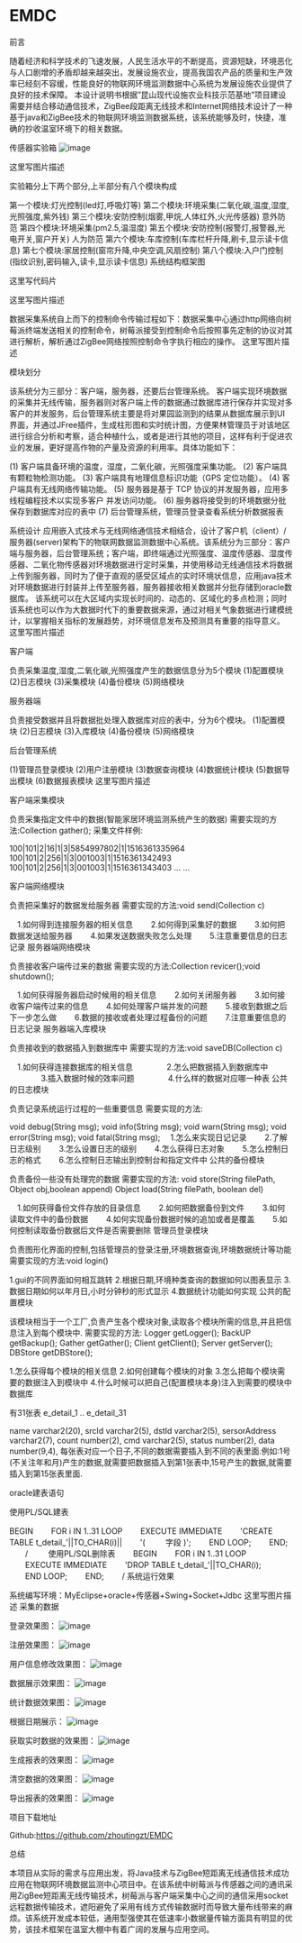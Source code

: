 # EMDC
前言

随着经济和科学技术的飞速发展，人民生活水平的不断提高，资源短缺，环境恶化与人口剧增的矛盾却越来越突出，发展设施农业，提高我国农产品的质量和生产效率已经刻不容缓，性能良好的物联网环境监测数据中心系统为发展设施农业提供了良好的技术保障。 本设计说明书根据”昆山现代设施农业科技示范基地”项目建设需要并结合移动通信技术，ZigBee段距离无线技术和Internet网络技术设计了一种基于java和ZigBee技术的物联网环境监测数据系统，该系统能够及时，快捷，准确的抄收温室环境下的相关数据。

传感器实验箱
![image](https://github.com/zhoutingzt/EMDC/blob/master/image/chuanganqi.png)

这里写图片描述

实验箱分上下两个部分,上半部分有八个模块构成

第一个模块:灯光控制(led灯,呼吸灯等) 第二个模块:环境采集(二氧化碳,温度,湿度,光照强度,紫外钱) 第三个模块:安防控制(烟雾,甲烷,人体红外,火光传感器) 意外防范 第四个模块:环境采集(pm2.5,温湿度) 第五个模块:安防控制(报警灯,报警器,光电开关,窗户开关) 人为防范 第六个模块:车库控制(车库栏杆升降,刷卡,显示读卡信息) 第七个模块:家居控制(窗帘升降,中央空调,风扇控制) 第八个模块:入户门控制(指纹识别,密码输入,读卡,显示读卡信息)
系统结构框架图

这里写代码片

这里写图片描述

数据采集系统自上而下的控制命令传输过程如下：数据采集中心通过http网络向树莓派终端发送相关的控制命令，树莓派接受到控制命令后按照事先定制的协议对其进行解析，解析通过ZigBee网络按照控制命令字执行相应的操作。
这里写图片描述

模块划分

该系统分为三部分：客户端，服务器，还要后台管理系统。
客户端实现环境数据的采集并无线传输，服务器则对客户端上传的数据通过数据库进行保存并实现对多客户的并发服务，后台管理系统主要是将对果园监测到的结果从数据库展示到UI界面，并通过JFree插件，生成柱形图和实时统计图，方便果林管理员于对该地区进行综合分析和考察，适合种植什么，或者是进行其他的项目，这样有利于促进农业的发展，更好提高作物的产量及资源的利用率。具体功能如下：

(1) 客户端具备环境的温度，湿度，二氧化碳，光照强度采集功能。
(2) 客户端具有颗粒物检测功能。 
(3) 客户端具有地理信息标识功能（GPS 定位功能）。
(4) 客户端具有无线网络传输功能。 
(5) 服务器是基于 TCP 协议的并发服务器，应用多线程编程技术以实现多客户 并发访问功能。 
(6) 服务器将接受到的环境数据分批保存到数据库对应的表中 (7) 后台管理系统，管理员登录查看系统分析数据报表

系统设计
应用嵌入式技术与无线网络通信技术相结合，设计了客户机（client）/服务器(server)架构下的物联网数据监测数据中心系统。该系统分为三部分：客户端与服务器，后台管理系统；客户端，即终端通过光照强度、温度传感器、湿度传感器、二氧化物传感器对环境数据进行定时采集，并使用移动无线通信技术将数据上传到服务器，同时为了便于直观的感受区域点的实时环境状信息，应用java技术对环境数据进行封装并上传至服务器，服务器接收相关数据并分批存储到oracle数据库。 该系统可以在大区域内实现长时间的、动态的、区域化的多点检测；同时该系统也可以作为大数据时代下的重要数据来源，通过对相关气象数据进行建模统计，以掌握相关指标的发展趋势，对环境信息发布及预测具有重要的指导意义。 这里写图片描述

客户端

负责采集温度,湿度,二氧化碳,光照强度产生的数据信息分为5个模块 
(1)配置模块 (2)日志模块 (3)采集模块 (4)备份模块 (5)网络模块

服务器端

负责接受数据并且将数据批处理入数据库对应的表中，分为6个模块。
(1)配置模块 (2)日志模块 (3)入库模块 (4)备份模块 (5)网络模块

后台管理系统

(1)管理员登录模块 (2)用户注册模块 (3)数据查询模块 (4)数据统计模块 (5)数据导出模块 (6)数据报表模块
这里写图片描述

客户端采集模块

负责采集指定文件中的数据(智能家居环境监测系统产生的数据) 需要实现的方法:Collection gather(); 采集文件样例:

100|101|2|16|1|3|5854997802|1|1516361335964 100|101|2|256|1|3|001003|1|1516361342493 100|101|2|256|1|3|001003|1|1516361343403 ... ...

客户端网络模块

负责把采集好的数据发给服务器 需要实现的方法:void send(Collection c)

　1.如何得到连接服务器的相关信息
　　2.如何得到采集好的数据
　　3.如何把数据发送给服务器
　　4.如果发送数据失败怎么处理
　　5.注意重要信息的日志记录
服务器端网络模块

负责接收客户端传过来的数据 需要实现的方法:Collection revicer();void shutdown();

　1.如何获得服务器启动时候用的相关信息
　　2.如何关闭服务器
　　3.如何接收客户端传过来的信息
　　4.如何处理客户端并发的问题
　　5.接收到数据之后下一步怎么做
　　6.数据的接收或者处理过程备份的问题
　　7.注意重要信息的日志记录
服务器端入库模块

负责接收到的数据插入到数据库中 需要实现的方法:void saveDB(Collection c)

　1.如何获得连接数据库的相关信息
　　　　2.怎么把数据插入到数据库中
　　　　3.插入数据时候的效率问题
　　　　4.什么样的数据对应哪一种表
公共的日志模块

负责记录系统运行过程的一些重要信息 需要实现的方法:

void debug(String msg); void info(String msg); void warn(String msg); void error(String msg); void fatal(String msg);
　1.怎么来实现日记记录
　　2.了解日志级别
　　3.怎么设置日志的级别
　　4.怎么获得日志对象
　　5.怎么控制日志的格式
　　6.怎么控制日志输出到控制台和指定文件中
公共的备份模块

负责备份一些没有处理完的数据 需要实现的方法: void store(String filePath, Object obj,boolean append) Object load(String filePath, boolean del)

　1.如何获得备份文件存放的目录信息
　　2.如何把数据备份到文件
　　3.如何读取文件中的备份数据
　　4.如何实现备份数据时候的追加或者是覆盖
　　5.如何控制读取备份数据后文件是否需要删除
管理员登录模块

负责图形化界面的控制,包括管理员的登录注册,环境数据查询,环境数据统计等功能 需要实现的方法:void login()

1.gui的不同界面如何相互跳转 
2.根据日期,环境种类查询的数据如何以图表显示 
3.数据日期如何以年月日,小时分钟秒的形式显示
4.数据统计功能如何实现
公共的配置模块

该模块相当于一个工厂,负责产生各个模块对象,读取各个模块所需的信息,并且把信息注入到每个模块中. 需要实现的方法: Logger getLogger(); BackUP getBackup(); Gather getGather(); Client getClient(); Server getServer(); DBStore getDBStore();

1.怎么获得每个模块的相关信息
2.如何创建每个模块的对象
3.怎么把每个模块需要的数据注入到模块中
4.什么时候可以把自己(配置模块本身)注入到需要的模块中
数据库

有31张表 e_detail_1 .. e_detail_31

name varchar2(20),
srcId varchar2(5),
dstId varchar2(5),
sersorAddress varchar2(7),
count number(2),
cmd  varchar2(5),
status number(2),
data number(9,4),
每张表对应一个日子,不同的数据需要插入到不同的表里面.例如:1号(不关注年和月)产生的数据,就需要把数据插入到第1张表中,15号产生的数据,就需要插入到第15张表里面.

oracle建表语句

使用PL/SQL建表

BEGIN
　　FOR i IN 1..31 LOOP
　　EXECUTE IMMEDIATE
　　'CREATE TABLE t_detail_'||TO_CHAR(i)||
　　'(
　 　字段
     )';
　　END LOOP;
　　END;
　　/
　　
使用PL/SQL删除表
　　BEGIN
　　FOR i IN 1..31 LOOP
　　EXECUTE IMMEDIATE
　　'DROP TABLE t_detail_'||TO_CHAR(i);
　　END LOOP;
　　END;
　　/
系统运行效果

系统编写环境：MyEclipse+oracle+传感器+Swing+Socket+Jdbc 这里写图片描述
采集的数据 

登录效果图：
![image](https://github.com/zhoutingzt/EMDC/blob/master/image/login.png)

注册效果图：
![image](https://github.com/zhoutingzt/EMDC/blob/master/image/register.png)

用户信息修改效果图：
![image](https://github.com/zhoutingzt/EMDC/blob/master/image/modifyuser.png)

数据展示效果图：
![image](https://github.com/zhoutingzt/EMDC/blob/master/image/table.png)

统计数据效果图：
![image](https://github.com/zhoutingzt/EMDC/blob/master/image/selectcount.png)

根据日期展示：
![image](https://github.com/zhoutingzt/EMDC/blob/master/image/selectdate.png)

获取实时数据的效果图：
![image](https://github.com/zhoutingzt/EMDC/blob/master/image/realtimedata.png)

生成报表的效果图：
![image](https://github.com/zhoutingzt/EMDC/blob/master/image/shechengbaobiao.png)

清空数据的效果图：
![image](https://github.com/zhoutingzt/EMDC/blob/master/image/cleardata.png)

导出报表的效果图：
![image](https://github.com/zhoutingzt/EMDC/blob/master/image/exportExcel.png)

项目下载地址

Github:https://github.com/zhoutingzt/EMDC

总结

本项目从实际的需求与应用出发，将Java技术与ZigBee短距离无线通信技术成功应用在物联网环境数据监测中心项目中。在该系统中树莓派与传感器之间的通讯采用ZigBee短距离无线传输技术，树莓派与客户端采集中心之间的通信采用socket远程数据传输技术，遮阳避免了采用有线方式传输数据时而导致大量布线带来的麻烦。该系统开发成本较低，通用型强使其在低速率小数据量传输方面具有明显的优势，该技术框架在温室大棚中有着广阔的发展与应用空间。
